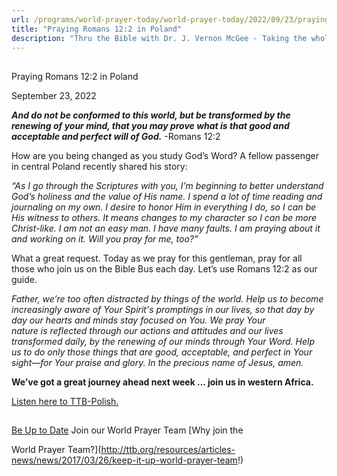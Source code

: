```yaml
---
url: /programs/world-prayer-today/world-prayer-today/2022/09/23/praying-romans-12-2-in-poland
title: "Praying Romans 12:2 in Poland"
description: "Thru the Bible with Dr. J. Vernon McGee - Taking the whole Word to the whole world"
---
```







## 
 Praying Romans 12:2 in Poland


September 23, 2022




***And do not be conformed to this world, but be transformed by the renewing of your mind, that you may prove what is that good and acceptable and perfect will of God.*** -Romans 12:2

How are you being changed as you study God’s Word? A fellow passenger in central Poland recently shared his story:

*“As I go through the Scriptures with you, I’m beginning to better understand God’s holiness and the value of His name. I spend a lot of time reading and journaling on my own. I desire to honor Him in everything I do, so I can be His witness to others. It means changes to my character so I can be more Christ-like. I am not an easy man. I have many faults. I am praying about it and working on it. Will you pray for me, too?”*

What a great request. Today as we pray for this gentleman, pray for all those who join us on the Bible Bus each day. Let’s use Romans 12:2 as our guide.

*Father, we’re too often distracted by things of the world. Help us to become increasingly aware of Your Spirit's promptings in our lives, so that day by day our hearts and minds stay focused on You. We pray Your nature is reflected through our actions and attitudes and our lives transformed daily, by the renewing of our minds through Your Word. Help us to do only those things that are good, acceptable, and perfect in Your sight—for Your praise and glory. In the precious name of Jesus, amen.*

**We’ve got a great journey ahead next week … join us in western Africa.**

[Listen here to TTB-Polish.](https://ttb.twr.org/home/day,0425/language,POL)







## 




[Be Up to Date](http://feeds.feedburner.com/WorldPrayerToday "World Prayer Today RSS Feed")
Join our World Prayer Team
[Why join the  

World Prayer Team?](http://ttb.org/resources/articles-news/news/2017/03/26/keep-it-up-world-prayer-team!)




